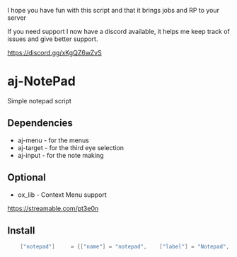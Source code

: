I hope you have fun with this script and that it brings jobs and RP to your server

If you need support I now have a discord available, it helps me keep track of issues and give better support.

https://discord.gg/xKgQZ6wZvS

# aj-NotePad
Simple notepad script

## Dependencies
- aj-menu - for the menus
- aj-target - for the third eye selection
- aj-input - for the note making

## Optional
- ox_lib - Context Menu support

https://streamable.com/pt3e0n

## Install

```lua
	["notepad"]		= {["name"] = "notepad",	["label"] = "Notepad",	["weight"] = 100,	["type"] = "item",	["image"] = "notepad.png",	['unique'] = true,	['useable'] = false,	['shouldClose'] = true,	['combinable'] = nil,   ['description'] = ""},
```
